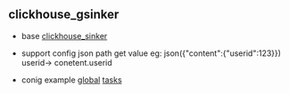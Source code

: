 ## clickhouse_gsinker


* base  [clickhouse_sinker](https://github.com/housepower/clickhouse_sinker)

* support config json path get value eg: json({"content":{"userid":123}}) userid-> conetent.userid

* conig example [global](./config/example/global.yaml)  [tasks](./confg/example/tasks.yaml)


